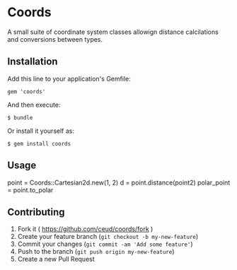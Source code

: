 # Coords

A small suite of coordinate system classes allowign distance calcilations and conversions between types.

## Installation

Add this line to your application's Gemfile:

    gem 'coords'

And then execute:

    $ bundle

Or install it yourself as:

    $ gem install coords

## Usage

point = Coords::Cartesian2d.new(1, 2)
d = point.distance(point2)
polar_point = point.to_polar

## Contributing

1. Fork it ( https://github.com/ceud/coords/fork )
2. Create your feature branch (`git checkout -b my-new-feature`)
3. Commit your changes (`git commit -am 'Add some feature'`)
4. Push to the branch (`git push origin my-new-feature`)
5. Create a new Pull Request
